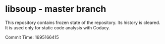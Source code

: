# libsoup - master branch

This repository contains frozen state of the repository.
Its history is cleared. It is used only for static code
analysis with Codacy.

Commit Time: 1695166415